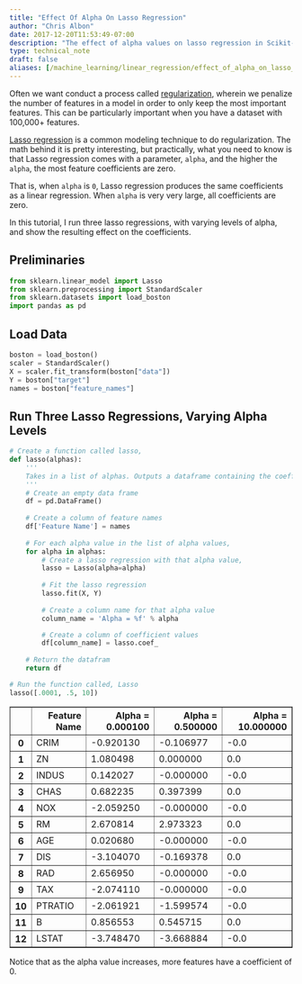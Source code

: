 ```yaml
---
title: "Effect Of Alpha On Lasso Regression"
author: "Chris Albon"
date: 2017-12-20T11:53:49-07:00
description: "The effect of alpha values on lasso regression in Scikit-Learn"
type: technical_note
draft: false
aliases: [/machine_learning/linear_regression/effect_of_alpha_on_lasso_regression/]
---
```

Often we want conduct a process called [regularization](https://en.wikipedia.org/wiki/Regularization_(mathematics)), wherein we penalize the number of features in a model in order to only keep the most important features. This can be particularly important when you have a dataset with 100,000+ features.

[Lasso regression](https://en.wikipedia.org/wiki/Lasso_(statistics)) is a common modeling technique to do regularization. The math behind it is pretty interesting, but practically, what you need to know is that Lasso regression comes with a parameter, `alpha`, and the higher the `alpha`, the most feature coefficients are zero.

That is, when `alpha` is `0`, Lasso regression produces the same coefficients as a linear regression. When `alpha` is very very large, all coefficients are zero.

In this tutorial, I run three lasso regressions, with varying levels of alpha, and show the resulting effect on the coefficients.

## Preliminaries


```python
from sklearn.linear_model import Lasso
from sklearn.preprocessing import StandardScaler
from sklearn.datasets import load_boston
import pandas as pd
```

## Load Data


```python
boston = load_boston()
scaler = StandardScaler()
X = scaler.fit_transform(boston["data"])
Y = boston["target"]
names = boston["feature_names"]
```

## Run Three Lasso Regressions, Varying Alpha Levels


```python
# Create a function called lasso,
def lasso(alphas):
    '''
    Takes in a list of alphas. Outputs a dataframe containing the coefficients of lasso regressions from each alpha.
    '''
    # Create an empty data frame
    df = pd.DataFrame()
    
    # Create a column of feature names
    df['Feature Name'] = names
    
    # For each alpha value in the list of alpha values,
    for alpha in alphas:
        # Create a lasso regression with that alpha value,
        lasso = Lasso(alpha=alpha)
        
        # Fit the lasso regression
        lasso.fit(X, Y)
        
        # Create a column name for that alpha value
        column_name = 'Alpha = %f' % alpha

        # Create a column of coefficient values
        df[column_name] = lasso.coef_
        
    # Return the datafram    
    return df
```


```python
# Run the function called, Lasso
lasso([.0001, .5, 10])
```




<div>
<style>
    .dataframe thead tr:only-child th {
        text-align: right;
    }

    .dataframe thead th {
        text-align: left;
    }

    .dataframe tbody tr th {
        vertical-align: top;
    }
</style>
<table border="1" class="dataframe">
  <thead>
    <tr style="text-align: right;">
      <th></th>
      <th>Feature Name</th>
      <th>Alpha = 0.000100</th>
      <th>Alpha = 0.500000</th>
      <th>Alpha = 10.000000</th>
    </tr>
  </thead>
  <tbody>
    <tr>
      <th>0</th>
      <td>CRIM</td>
      <td>-0.920130</td>
      <td>-0.106977</td>
      <td>-0.0</td>
    </tr>
    <tr>
      <th>1</th>
      <td>ZN</td>
      <td>1.080498</td>
      <td>0.000000</td>
      <td>0.0</td>
    </tr>
    <tr>
      <th>2</th>
      <td>INDUS</td>
      <td>0.142027</td>
      <td>-0.000000</td>
      <td>-0.0</td>
    </tr>
    <tr>
      <th>3</th>
      <td>CHAS</td>
      <td>0.682235</td>
      <td>0.397399</td>
      <td>0.0</td>
    </tr>
    <tr>
      <th>4</th>
      <td>NOX</td>
      <td>-2.059250</td>
      <td>-0.000000</td>
      <td>-0.0</td>
    </tr>
    <tr>
      <th>5</th>
      <td>RM</td>
      <td>2.670814</td>
      <td>2.973323</td>
      <td>0.0</td>
    </tr>
    <tr>
      <th>6</th>
      <td>AGE</td>
      <td>0.020680</td>
      <td>-0.000000</td>
      <td>-0.0</td>
    </tr>
    <tr>
      <th>7</th>
      <td>DIS</td>
      <td>-3.104070</td>
      <td>-0.169378</td>
      <td>0.0</td>
    </tr>
    <tr>
      <th>8</th>
      <td>RAD</td>
      <td>2.656950</td>
      <td>-0.000000</td>
      <td>-0.0</td>
    </tr>
    <tr>
      <th>9</th>
      <td>TAX</td>
      <td>-2.074110</td>
      <td>-0.000000</td>
      <td>-0.0</td>
    </tr>
    <tr>
      <th>10</th>
      <td>PTRATIO</td>
      <td>-2.061921</td>
      <td>-1.599574</td>
      <td>-0.0</td>
    </tr>
    <tr>
      <th>11</th>
      <td>B</td>
      <td>0.856553</td>
      <td>0.545715</td>
      <td>0.0</td>
    </tr>
    <tr>
      <th>12</th>
      <td>LSTAT</td>
      <td>-3.748470</td>
      <td>-3.668884</td>
      <td>-0.0</td>
    </tr>
  </tbody>
</table>
</div>



Notice that as the alpha value increases, more features have a coefficient of 0.
